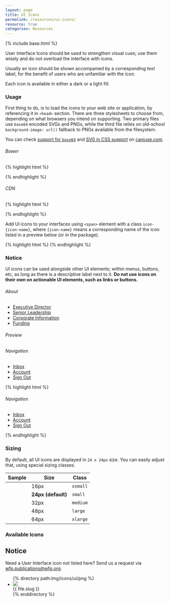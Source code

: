 ```yaml
---
layout: page
title: UI Icons
permalink: /resources/ui-icons/
resource: true
categories: Resources
---
```

{% include base.html %}

User Interface Icons should be used to strengthen visual cues; use them wisely and do not overload the interface with icons.

Usually an icon should be shown accompanied by a corresponding text label, for the benefit of users who are unfamiliar with the icon.

Each icon is available in either a dark or a light fill.

### Usage
First thing to do, is to load the icons to your web site or application, by referencing it in `<head>` section. There are three stylesheets to choose from, depending on what browsers you intend on supporting. Two primary files use `base64` encoded SVGs and PNGs, while the third file relies on old-school `background-image: url()` fallback to PNGs available from the filesystem.

You can check [support for `base64`](http://caniuse.com/#feat=atob-btoa) and [SVG in CSS support](http://caniuse.com/#feat=svg-css) on [caniuse.com](http://caniuse.com).

###### Bower
{% highlight html %}
<!-- For modern browsers with SVG support -->
<link rel="stylesheet" href="bower_components/wfp-ui/dist/assets/icons/ui/ui-icons.svg.css">
<!-- For browsers without SVG support -->
<link rel="stylesheet" href="bower_components/wfp-ui/dist/assets/icons/ui/ui-icons.png.css">
<!-- IE8-9 Fallback -->
<link rel="stylesheet" href="bower_components/wfp-ui/dist/assets/icons/ui/ui-icons.fallback.css">
{% endhighlight %}

###### CDN
{% highlight html %}
<!-- For modern browsers with SVG support -->
<link rel="stylesheet" href="http://cdn.wfp.org/libraries/wfpui/{{ site.version }}/assets/icons/ui/ui-icons.svg.css">
<!-- For browsers without SVG support -->
<link rel="stylesheet" href="http://cdn.wfp.org/libraries/wfpui/{{ site.version }}/assets/icons/ui/ui-icons.png.css">
<!-- IE8-9 Fallback -->
<link rel="stylesheet" href="http://cdn.wfp.org/libraries/wfpui/{{ site.version }}/assets/icons/ui/ui-icons.fallback.css">
{% endhighlight %}

Add UI icons to your interfaces using `<span>` element with a class `icon-{icon-name}`, where `{icon-name}` means a corresponding name of the icon listed in a preview below (or in the package).

{% highlight html %}
<span class="icon-account-circle-dark"></span>
{% endhighlight %}

<div class="notice">
  <h3 class="title">Notice</h3>
  <p>UI icons can be used alongside other UI elements; within menus, buttons, etc, as long as there is a descriptive label next to it. <strong>Do not use icons on their own on actionable UI elements, such as links or buttons.</strong></p>
</div>

<nav class="wfp-menu">
  <div class="menu--group">
    <h6 class="menu--heading"><span class="menu--item">About</span></h6>
    <ul class="menu--wrapper">
      <li class="menu--item"><a href="#" class="menu--link current">Executive Director</a></li>
      <li class="menu--item"><a href="#" class="menu--link">Senior Leadership</a></li>
      <li class="menu--item"><a href="#" class="menu--link">Corporate Information</a></li>
      <li class="menu--item"><a href="#" class="menu--link">Funding</a></li>
    </ul>
  </div>
</nav>

###### Preview
<nav class="wfp-menu">
  <div class="menu--group">
    <h6 class="menu--heading"><span class="menu--item">Navigation</span></h6>
    <ul class="menu--wrapper">
      <li class="menu--item"><a href="#" class="menu--link"><span class="icon-email-closed-dark"></span> Inbox</a></li>
      <li class="menu--item"><a href="#" class="menu--link"><span class="icon-account-circle-dark"></span> Account</a></li>
      <li class="menu--item"><a href="#" class="menu--link"><span class="icon-close-circle-dark"></span> Sign Out</a></li>
    </ul>
  </div>
</nav>

{% highlight html %}
<nav class="wfp-menu">
  <div class="menu--group">
    <h6 class="menu--heading"><span class="menu--item">Navigation</span></h6>
    <ul class="menu--wrapper">
      <li class="menu--item"><a href="#" class="menu--link"><span class="icon-email-closed-dark"></span> Inbox</a></li>
      <li class="menu--item"><a href="#" class="menu--link"><span class="icon-account-circle-dark"></span> Account</a></li>
      <li class="menu--item"><a href="#" class="menu--link"><span class="icon-close-circle-dark"></span> Sign Out</a></li>
    </ul>
  </div>
</nav>
{% endhighlight %}

### Sizing
By default, all UI icons are displayed in `24 x 24px` size. You can easily adjust that, using special sizing classes.

<table class="wfp-table">
  <thead>
    <th>Sample</th>
    <th>Size</th>
    <th>Class</th>
  </thead>
  <tbody>
    <tr>
      <td><i class="icon-account-circle-dark xsmall"></i></td>
      <td>16px</td>
      <td><code>xsmall</code></td>
    </tr>
    <tr>
      <td><i class="icon-account-circle-dark small"></i></td>
      <td><strong>24px (default)</strong></td>
      <td><code>small</code></td>
    </tr>
    <tr>
      <td><i class="icon-account-circle-dark medium"></i></td>
      <td>32px</td>
      <td><code>medium</code></td>
    </tr>
    <tr>
      <td><i class="icon-account-circle-dark large"></i></td>
      <td>48px</td>
      <td><code>large</code></td>
    </tr>
    <tr>
      <td><i class="icon-account-circle-dark xlarge"></i></td>
      <td>64px</td>
      <td><code>xlarge</code></td>
    </tr>
  </tbody>
</table>

### Available Icons

<div class="notice">
  <h2 class="title">Notice</h2>
  <p>Need a User Interface icon not listed here? Send us a request via <a href="mailto:WFP.PUBLICATIONS@wfp.org?subject=UI%20icon%20request">wfp.publications@wfp.org</a>.</p>
</div>

<ul class="wfp-grid list-view icons">
{% directory path:img/icons/ui/png %}
  <li class="item wfp-u-1-2">
    <div class="desc">
      <div class="desc-img {% cycle 'light', 'dark' %}"><img src="{{ base }}/img/icons/ui/png/{{ file.name }}"></div>
      <div class="desc-label">{{ file.slug }}</div>
    </div>
  </li>
{% enddirectory %}
</ul>
